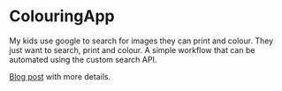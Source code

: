 # ColouringApp
My kids use google to search for images they can print and colour. They just want to search, print and colour. A simple workflow that can be automated using the custom search API.

[Blog post](https://erictummers.wordpress.com/?p=7836) with more details.
